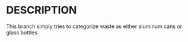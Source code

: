 # DESCRIPTION

This branch simply tries to categorize waste as either aluminum cans or glass bottles
